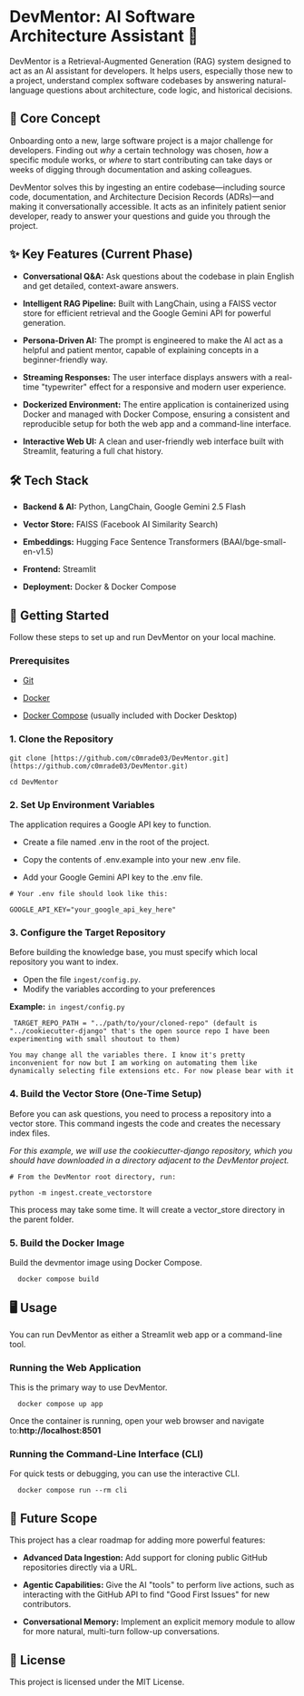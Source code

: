 DevMentor: AI Software Architecture Assistant 🤖
================================================

DevMentor is a Retrieval-Augmented Generation (RAG) system designed to act as an AI assistant for developers. It helps users, especially those new to a project, understand complex software codebases by answering natural-language questions about architecture, code logic, and historical decisions.

🧠 Core Concept
---------------

Onboarding onto a new, large software project is a major challenge for developers. Finding out _why_ a certain technology was chosen, _how_ a specific module works, or _where_ to start contributing can take days or weeks of digging through documentation and asking colleagues.

DevMentor solves this by ingesting an entire codebase—including source code, documentation, and Architecture Decision Records (ADRs)—and making it conversationally accessible. It acts as an infinitely patient senior developer, ready to answer your questions and guide you through the project.

✨ Key Features (Current Phase)
------------------------------

*   **Conversational Q&A:** Ask questions about the codebase in plain English and get detailed, context-aware answers.
    
*   **Intelligent RAG Pipeline:** Built with LangChain, using a FAISS vector store for efficient retrieval and the Google Gemini API for powerful generation.
    
*   **Persona-Driven AI:** The prompt is engineered to make the AI act as a helpful and patient mentor, capable of explaining concepts in a beginner-friendly way.
    
*   **Streaming Responses:** The user interface displays answers with a real-time "typewriter" effect for a responsive and modern user experience.
    
*   **Dockerized Environment:** The entire application is containerized using Docker and managed with Docker Compose, ensuring a consistent and reproducible setup for both the web app and a command-line interface.
    
*   **Interactive Web UI:** A clean and user-friendly web interface built with Streamlit, featuring a full chat history.
    

🛠️ Tech Stack
--------------

*   **Backend & AI:** Python, LangChain, Google Gemini 2.5 Flash
    
*   **Vector Store:** FAISS (Facebook AI Similarity Search)
    
*   **Embeddings:** Hugging Face Sentence Transformers (BAAI/bge-small-en-v1.5)
    
*   **Frontend:** Streamlit
    
*   **Deployment:** Docker & Docker Compose
    

🚀 Getting Started
------------------

Follow these steps to set up and run DevMentor on your local machine.

### Prerequisites

*   [Git](https://git-scm.com/)
    
*   [Docker](https://www.docker.com/products/docker-desktop/)
    
*   [Docker Compose](https://docs.docker.com/compose/install/) (usually included with Docker Desktop)
    

### 1\. Clone the Repository

` git clone [https://github.com/c0mrade03/DevMentor.git](https://github.com/c0mrade03/DevMentor.git) `

` cd DevMentor   `

### 2\. Set Up Environment Variables

The application requires a Google API key to function.

*   Create a file named .env in the root of the project.
    
*   Copy the contents of .env.example into your new .env file.
    
*   Add your Google Gemini API key to the .env file.
    

` # Your .env file should look like this: `

` GOOGLE_API_KEY="your_google_api_key_here"   `

### 3\. Configure the Target Repository

Before building the knowledge base, you must specify which local repository you want to index.

* Open the file `ingest/config.py`.
* Modify the variables according to your preferences

**Example:**
` in ingest/config.py `

` TARGET_REPO_PATH = "../path/to/your/cloned-repo" (default is "../cookiecutter-django" that's the open source repo I have been experimenting with small shoutout to them)`

` You may change all the variables there. I know it's pretty inconvenient for now but I am working on automating them like dynamically selecting file extensions etc. For now please bear with it `

### 4\. Build the Vector Store (One-Time Setup)

Before you can ask questions, you need to process a repository into a vector store. This command ingests the code and creates the necessary index files.

_For this example, we will use the cookiecutter-django repository, which you should have downloaded in a directory adjacent to the DevMentor project._

` # From the DevMentor root directory, run: `

` python -m ingest.create_vectorstore  `

This process may take some time. It will create a vector\_store directory in the parent folder.

### 5\. Build the Docker Image

Build the devmentor image using Docker Compose.

`   docker compose build   `

🖥️ Usage
---------

You can run DevMentor as either a Streamlit web app or a command-line tool.

### Running the Web Application

This is the primary way to use DevMentor.

`   docker compose up app   `

Once the container is running, open your web browser and navigate to:**http://localhost:8501**

### Running the Command-Line Interface (CLI)

For quick tests or debugging, you can use the interactive CLI.

`   docker compose run --rm cli   `

🔮 Future Scope
---------------

This project has a clear roadmap for adding more powerful features:

*   **Advanced Data Ingestion:** Add support for cloning public GitHub repositories directly via a URL.
    
*   **Agentic Capabilities:** Give the AI "tools" to perform live actions, such as interacting with the GitHub API to find "Good First Issues" for new contributors.
    
*   **Conversational Memory:** Implement an explicit memory module to allow for more natural, multi-turn follow-up conversations.
    

📜 License
----------

This project is licensed under the MIT License.